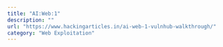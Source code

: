 ```yaml
---
title: "AI:Web:1"
description: ""
url: "https://www.hackingarticles.in/ai-web-1-vulnhub-walkthrough/"
category: "Web Exploitation"
---
```

